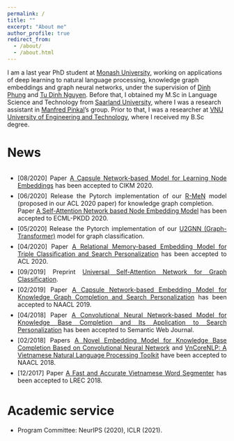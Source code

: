 ```yaml
---
permalink: /
title: ""
excerpt: "About me"
author_profile: true
redirect_from: 
  - /about/
  - /about.html
---
```

I am a last year PhD student at <a href="https://www.monash.edu/">Monash University</a>, working on applications of deep learning to natural language processing, knowledge graph embeddings and graph neural networks, under the supervision of <a href="http://dinhphung.ml">Dinh Phung</a> and <a href="https://scholar.google.com/citations?hl=en&user=4hT6E04AAAAJ&view_op=list_works&sortby=pubdate">Tu Dinh Nguyen</a>. Before that, I obtained my M.Sc in Language Science and Technology from <a href="https://www.uni-saarland.de/en/home.html">Saarland University</a>, where I was a research assistant in <a href="http://www.coli.uni-saarland.de/~pinkal/en/page.php">Manfred Pinkal</a>’s group. Prior to that, I was a researcher at <a href="https://e.uet.vnu.edu.vn">VNU University of Engineering and Technology</a>, where I received my B.Sc degree.

News
======

<div class="torightc" style="height:500px;overflow:auto;">
<ul>

<li style="margin-top:0.5em;text-align:justify"> 
  [08/2020] Paper <a href="https://arxiv.org/pdf/1911.04822.pdf">A Capsule Network-based Model for Learning Node Embeddings</a> has been accepted to CIKM 2020.
</li>

<li style="margin-top:0.5em;text-align:justify"> 
  [06/2020] Release the Pytorch implementation of our <a href="https://github.com/daiquocnguyen/R-MeN" target="_blank">R-MeN</a> model (proposed in our ACL 2020 paper) for knowledge graph completion.
  <br />
  Paper <a href="https://arxiv.org/abs/2006.12100" target="_blank">A Self-Attention Network based Node Embedding Model</a> has been accepted to ECML-PKDD 2020.
</li>

<li style="margin-top:0.5em;text-align:justify"> 
  [05/2020] Release the Pytorch implementation of our <a href="https://github.com/daiquocnguyen/Graph-Transformer" target="_blank">U2GNN (Graph-Transformer)</a> model for graph classification.
</li>

<li style="margin-top:0.5em;text-align:justify"> 
  [04/2020] Paper <a href="https://arxiv.org/abs/1907.06080" target="_blank">A Relational Memory-based Embedding Model for Triple Classification and Search Personalization</a> has been accepted to ACL 2020.
</li>

<li style="margin-top:0.5em;text-align:justify"> 
  [09/2019] Preprint <a href="https://arxiv.org/pdf/1909.11855.pdf" target="_blank">Universal Self-Attention Network for Graph Classification</a>.
</li>

<li style="margin-top:0.5em;text-align:justify"> 
  [02/2019] Paper <a href="https://arxiv.org/abs/1808.04122" target="_blank">A Capsule Network-based Embedding Model for Knowledge Graph Completion and Search Personalization</a> has been accepted to NAACL 2019.
</li>

<li style="margin-top:0.5em;text-align:justify"> 
  [04/2018] Paper <a href="http://www.semantic-web-journal.net/system/files/swj1867.pdf" target="_blank">A Convolutional Neural Network-based Model for Knowledge Base Completion and Its Application to Search Personalization</a> has been accepted to Semantic Web Journal.
</li>

<li style="margin-top:0.5em;text-align:justify"> 
  [02/2018] Papers <a href="https://arxiv.org/abs/1712.02121" target="_blank">A Novel Embedding Model for Knowledge Base Completion Based on Convolutional Neural Network</a> and <a href="">VnCoreNLP: A Vietnamese Natural Language Processing Toolkit</a> have been accepted to NAACL 2018.
</li>

<li style="margin-top:0.5em;text-align:justify"> 
  [12/2017] Paper <a href="">A Fast and Accurate Vietnamese Word Segmenter</a> has been accepted to LREC 2018.
</li>

<li style="margin-top:0.5em;text-align:justify"> 
  [09/2017] Paper <a href="">Sequence to Sequence Learning for Event Prediction</a> has been accepted to IJCNLP 2017.
</li>

<li style="margin-top:0.5em;text-align:justify"> 
  [06/2017] Paper <a href="">A Mixture Model for Learning Multi-Sense Word Embeddings</a> has been accepted to *SEM 2017.
</li>

</ul>
</div>


<p></p>

Academic service
======

<ul>

<li style="margin-top:0.5em;text-align:justify"> 
  Program Committee: NeurIPS (2020), ICLR (2021).
</li>

</ul>
